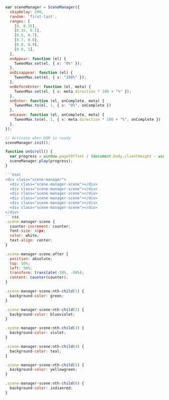 ````javascript
var sceneManager = SceneManager({
  skipDelay: 200,
  random: 'first-last',
  ranges: [
    [0, 0.35],
    [0.35, 0.5],
    [0.5, 0.7],
    [0.7, 0.8],
    [0.8, 0.9],
    [0.9, 1],
  ],
  onAppear: function (el) {
    TweenMax.set(el, { x: "0%" });
  },
  onDisappear: function (el) {
    TweenMax.set(el, { x: "100%" });
  },
  onBeforeEnter: function (el, meta) {
    TweenMax.set(el, { x: meta.direction * 100 + "%" });
  },
  onEnter: function (el, onComplete, meta) {
    TweenMax.to(el, 1, { x: "0%", onComplete })
  },
  onLeave: function (el, onComplete, meta) {
    TweenMax.to(el, 1, { x: meta.direction * 100 + "%", onComplete })
  },
});

// Activate when DOM is ready
sceneManager.init();

function onScroll() {
  var progress = window.pageYOffset / (document.body.clientHeight - window.innerHeight);
  sceneManager.play(progress);
}

```html
<div class="scene-manager">
  <div class="scene-manager-scene"></div>
  <div class="scene-manager-scene"></div>
  <div class="scene-manager-scene"></div>
  <div class="scene-manager-scene"></div>
  <div class="scene-manager-scene"></div>
  <div class="scene-manager-scene"></div>
</div>
```css
.scene-manager-scene {
  counter-increment: counter;
  font-size: 40px;
  color: white;
  text-align: center;
}

.scene-manager-scene:after {
  position: absolute;
  top: 50%;
  left: 50%;
  transform: translate(-50%, -50%);
  content: counter(counter);
}

.scene-manager-scene:nth-child(1) {
  background-color: green;
}

.scene-manager-scene:nth-child(2) {
  background-color: blueviolet;
}

.scene-manager-scene:nth-child(3) {
  background-color: violet;
}

.scene-manager-scene:nth-child(4) {
  background-color: teal;
}

.scene-manager-scene:nth-child(5) {
  background-color: yellowgreen;
}

.scene-manager-scene:nth-child(6) {
  background-color: indianred;
}
````
